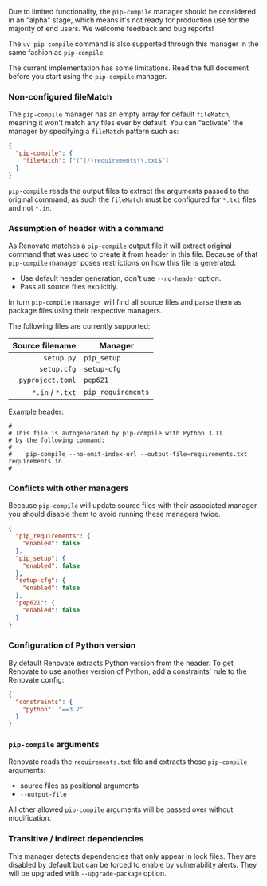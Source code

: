 Due to limited functionality, the `pip-compile` manager should be considered in an "alpha" stage, which means it's not ready for production use for the majority of end users.
We welcome feedback and bug reports!

The `uv pip compile` command is also supported through this manager in the same fashion as `pip-compile`.

The current implementation has some limitations.
Read the full document before you start using the `pip-compile` manager.

### Non-configured fileMatch

The `pip-compile` manager has an empty array for default `fileMatch`, meaning it won't match any files ever by default.
You can "activate" the manager by specifying a `fileMatch` pattern such as:

```json
{
  "pip-compile": {
    "fileMatch": ["(^|/)requirements\\.txt$"]
  }
}
```

`pip-compile` reads the output files to extract the arguments passed to the original command, as such the `fileMatch` must be configured for `*.txt` files and not `*.in`.

### Assumption of header with a command

As Renovate matches a `pip-compile` output file it will extract original command that was used to create it from header in this file.
Because of that `pip-compile` manager poses restrictions on how this file is generated:

- Use default header generation, don't use `--no-header` option.
- Pass all source files explicitly.

In turn `pip-compile` manager will find all source files and parse them as package files using their respective managers.

The following files are currently supported:

|  Source filename | Manager            |
| ---------------: | ------------------ |
|       `setup.py` | `pip_setup`        |
|      `setup.cfg` | `setup-cfg`        |
| `pyproject.toml` | `pep621`           |
| `*.in` / `*.txt` | `pip_requirements` |

Example header:

```
#
# This file is autogenerated by pip-compile with Python 3.11
# by the following command:
#
#    pip-compile --no-emit-index-url --output-file=requirements.txt requirements.in
#
```

### Conflicts with other managers

Because `pip-compile` will update source files with their associated manager you should disable them to avoid running these managers twice.

```json
{
  "pip_requirements": {
    "enabled": false
  },
  "pip_setup": {
    "enabled": false
  },
  "setup-cfg": {
    "enabled": false
  },
  "pep621": {
    "enabled": false
  }
}
```

### Configuration of Python version

By default Renovate extracts Python version from the header.
To get Renovate to use another version of Python, add a constraints` rule to the Renovate config:

```json
{
  "constraints": {
    "python": "==3.7"
  }
}
```

### `pip-compile` arguments

Renovate reads the `requirements.txt` file and extracts these `pip-compile` arguments:

- source files as positional arguments
- `--output-file`

All other allowed `pip-compile` arguments will be passed over without modification.

### Transitive / indirect dependencies

This manager detects dependencies that only appear in lock files.
They are disabled by default but can be forced to enable by vulnerability alerts.
They will be upgraded with `--upgrade-package` option.
